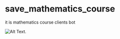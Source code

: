 # save_mathematics_course
it is mathematics course  clients bot


![Alt Text](ezgif.com-video-to-gif.gif).
